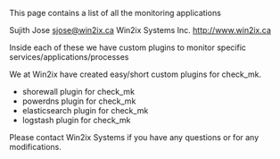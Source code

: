 This page contains a list of all the monitoring applications 

Sujith Jose <sjose@win2ix.ca> 
Win2ix Systems Inc. http://www.win2ix.ca

Inside each of these we have custom plugins to monitor specific services/applications/processes 

We at Win2ix have created easy/short custom plugins for check_mk.

* shorewall plugin for check_mk
* powerdns plugin for check_mk
* elasticsearch plugin for check_mk
* logstash plugin for check_mk

Please contact Win2ix Systems if you have any questions or for any modifications. 
